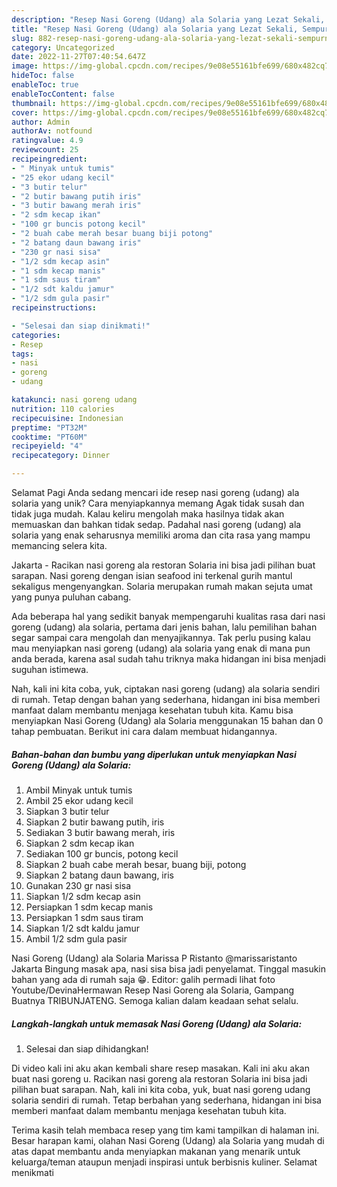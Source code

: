```yaml
---
description: "Resep Nasi Goreng (Udang) ala Solaria yang Lezat Sekali, Sempurna"
title: "Resep Nasi Goreng (Udang) ala Solaria yang Lezat Sekali, Sempurna"
slug: 882-resep-nasi-goreng-udang-ala-solaria-yang-lezat-sekali-sempurna
category: Uncategorized
date: 2022-11-27T07:40:54.647Z
image: https://img-global.cpcdn.com/recipes/9e08e55161bfe699/680x482cq70/nasi-goreng-udang-ala-solaria-foto-resep-utama.jpg
hideToc: false
enableToc: true
enableTocContent: false
thumbnail: https://img-global.cpcdn.com/recipes/9e08e55161bfe699/680x482cq70/nasi-goreng-udang-ala-solaria-foto-resep-utama.jpg
cover: https://img-global.cpcdn.com/recipes/9e08e55161bfe699/680x482cq70/nasi-goreng-udang-ala-solaria-foto-resep-utama.jpg
author: Admin
authorAv: notfound
ratingvalue: 4.9
reviewcount: 25
recipeingredient:
- " Minyak untuk tumis"
- "25 ekor udang kecil"
- "3 butir telur"
- "2 butir bawang putih iris"
- "3 butir bawang merah iris"
- "2 sdm kecap ikan"
- "100 gr buncis potong kecil"
- "2 buah cabe merah besar buang biji potong"
- "2 batang daun bawang iris"
- "230 gr nasi sisa"
- "1/2 sdm kecap asin"
- "1 sdm kecap manis"
- "1 sdm saus tiram"
- "1/2 sdt kaldu jamur"
- "1/2 sdm gula pasir"
recipeinstructions:

- "Selesai dan siap dinikmati!"
categories:
- Resep
tags:
- nasi
- goreng
- udang

katakunci: nasi goreng udang 
nutrition: 110 calories
recipecuisine: Indonesian
preptime: "PT32M"
cooktime: "PT60M"
recipeyield: "4"
recipecategory: Dinner

---
```



Selamat Pagi Anda sedang mencari ide resep nasi goreng (udang) ala solaria yang unik? Cara menyiapkannya memang Agak tidak susah dan tidak juga mudah. Kalau keliru mengolah maka hasilnya tidak akan memuaskan dan bahkan tidak sedap. Padahal nasi goreng (udang) ala solaria yang enak seharusnya memiliki aroma dan cita rasa yang mampu memancing selera kita.


Jakarta - Racikan nasi goreng ala restoran Solaria ini bisa jadi pilihan buat sarapan. Nasi goreng dengan isian seafood ini terkenal gurih mantul sekaligus mengenyangkan. Solaria merupakan rumah makan sejuta umat yang punya puluhan cabang.

Ada beberapa hal yang sedikit banyak mempengaruhi kualitas rasa dari nasi goreng (udang) ala solaria, pertama dari jenis bahan, lalu pemilihan bahan segar sampai cara mengolah dan menyajikannya. Tak perlu pusing kalau mau menyiapkan nasi goreng (udang) ala solaria yang enak di mana pun anda berada, karena asal sudah tahu triknya maka hidangan ini bisa menjadi suguhan istimewa.


Nah, kali ini kita coba, yuk, ciptakan nasi goreng (udang) ala solaria sendiri di rumah. Tetap dengan bahan yang sederhana, hidangan ini bisa memberi manfaat dalam membantu menjaga kesehatan tubuh kita. Kamu bisa menyiapkan Nasi Goreng (Udang) ala Solaria menggunakan 15 bahan dan 0 tahap pembuatan. Berikut ini cara dalam membuat hidangannya.

<!--inarticleads1-->

##### Bahan-bahan dan bumbu yang diperlukan untuk menyiapkan Nasi Goreng (Udang) ala Solaria:

1. Ambil  Minyak untuk tumis
1. Ambil 25 ekor udang kecil
1. Siapkan 3 butir telur
1. Siapkan 2 butir bawang putih, iris
1. Sediakan 3 butir bawang merah, iris
1. Siapkan 2 sdm kecap ikan
1. Sediakan 100 gr buncis, potong kecil
1. Siapkan 2 buah cabe merah besar, buang biji, potong
1. Siapkan 2 batang daun bawang, iris
1. Gunakan 230 gr nasi sisa
1. Siapkan 1/2 sdm kecap asin
1. Persiapkan 1 sdm kecap manis
1. Persiapkan 1 sdm saus tiram
1. Siapkan 1/2 sdt kaldu jamur
1. Ambil 1/2 sdm gula pasir


Nasi Goreng (Udang) ala Solaria Marissa P Ristanto @marissaristanto Jakarta Bingung masak apa, nasi sisa bisa jadi penyelamat. Tinggal masukin bahan yang ada di rumah saja 😁. Editor: galih permadi lihat foto Youtube/DevinaHermawan Resep Nasi Goreng ala Solaria, Gampang Buatnya TRIBUNJATENG. Semoga kalian dalam keadaan sehat selalu. 

<!--inarticleads2-->

##### Langkah-langkah untuk memasak Nasi Goreng (Udang) ala Solaria:


1. Selesai dan siap dihidangkan!

Di video kali ini aku akan kembali share resep masakan. Kali ini aku akan buat nasi goreng u. Racikan nasi goreng ala restoran Solaria ini bisa jadi pilihan buat sarapan. Nah, kali ini kita coba, yuk, buat nasi goreng udang solaria sendiri di rumah. Tetap berbahan yang sederhana, hidangan ini bisa memberi manfaat dalam membantu menjaga kesehatan tubuh kita. 

Terima kasih telah membaca resep yang tim kami tampilkan di halaman ini. Besar harapan kami, olahan Nasi Goreng (Udang) ala Solaria yang mudah di atas dapat membantu anda menyiapkan makanan yang menarik untuk keluarga/teman ataupun menjadi inspirasi untuk berbisnis kuliner. Selamat menikmati
